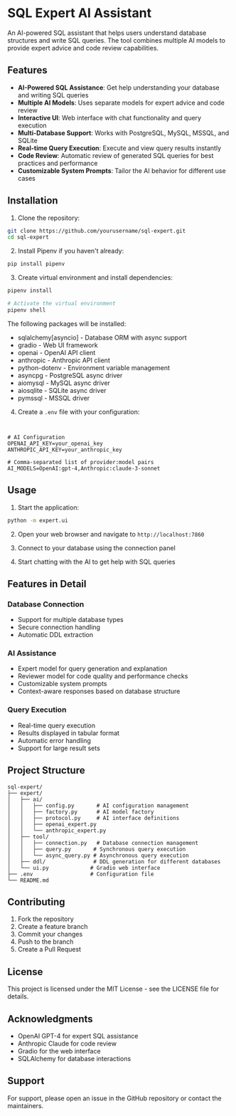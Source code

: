 # SQL Expert AI Assistant

An AI-powered SQL assistant that helps users understand database structures and write SQL queries. The tool combines multiple AI models to provide expert advice and code review capabilities.

## Features

- **AI-Powered SQL Assistance**: Get help understanding your database and writing SQL queries
- **Multiple AI Models**: Uses separate models for expert advice and code review
- **Interactive UI**: Web interface with chat functionality and query execution
- **Multi-Database Support**: Works with PostgreSQL, MySQL, MSSQL, and SQLite
- **Real-time Query Execution**: Execute and view query results instantly
- **Code Review**: Automatic review of generated SQL queries for best practices and performance
- **Customizable System Prompts**: Tailor the AI behavior for different use cases

## Installation

1. Clone the repository:
```bash
git clone https://github.com/yourusername/sql-expert.git
cd sql-expert
```

2. Install Pipenv if you haven't already:
```bash
pip install pipenv
```

3. Create virtual environment and install dependencies:
```bash
pipenv install

# Activate the virtual environment
pipenv shell
```

The following packages will be installed:
- sqlalchemy[asyncio] - Database ORM with async support
- gradio - Web UI framework
- openai - OpenAI API client
- anthropic - Anthropic API client
- python-dotenv - Environment variable management
- asyncpg - PostgreSQL async driver
- aiomysql - MySQL async driver
- aiosqlite - SQLite async driver
- pymssql - MSSQL driver

4. Create a `.env` file with your configuration:
```env


# AI Configuration
OPENAI_API_KEY=your_openai_key
ANTHROPIC_API_KEY=your_anthropic_key

# Comma-separated list of provider:model pairs
AI_MODELS=OpenAI:gpt-4,Anthropic:claude-3-sonnet
```

## Usage

1. Start the application:
```bash
python -m expert.ui
```

2. Open your web browser and navigate to `http://localhost:7860`

3. Connect to your database using the connection panel

4. Start chatting with the AI to get help with SQL queries

## Features in Detail

### Database Connection
- Support for multiple database types
- Secure connection handling
- Automatic DDL extraction

### AI Assistance
- Expert model for query generation and explanation
- Reviewer model for code quality and performance checks
- Customizable system prompts
- Context-aware responses based on database structure

### Query Execution
- Real-time query execution
- Results displayed in tabular format
- Automatic error handling
- Support for large result sets

## Project Structure

```
sql-expert/
├── expert/
│   ├── ai/
│   │   ├── config.py       # AI configuration management
│   │   ├── factory.py      # AI model factory
│   │   ├── protocol.py     # AI interface definitions
│   │   ├── openai_expert.py
│   │   └── anthropic_expert.py
│   ├── tool/
│   │   ├── connection.py   # Database connection management
│   │   ├── query.py       # Synchronous query execution
│   │   └── async_query.py # Asynchronous query execution
│   ├── ddl/               # DDL generation for different databases
│   └── ui.py             # Gradio web interface
├── .env                  # Configuration file
└── README.md
```

## Contributing

1. Fork the repository
2. Create a feature branch
3. Commit your changes
4. Push to the branch
5. Create a Pull Request

## License

This project is licensed under the MIT License - see the LICENSE file for details.

## Acknowledgments

- OpenAI GPT-4 for expert SQL assistance
- Anthropic Claude for code review
- Gradio for the web interface
- SQLAlchemy for database interactions

## Support

For support, please open an issue in the GitHub repository or contact the maintainers.